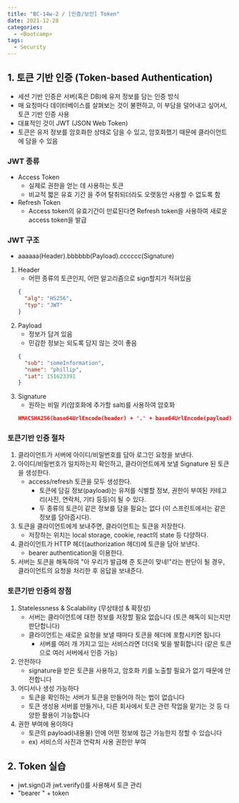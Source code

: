 ```yaml
---
title: "BC-14w-2 / [인증/보안] Token"
date: 2021-12-28
categories:
  - <Bootcamp>
tags:
  - Security
---
```


## 1. 토큰 기반 인증 (Token-based Authentication)

- 세션 기반 인증은 서버(혹은 DB)에 유저 정보를 담는 인증 방식
- 매 요청마다 데이터베이스를 살펴보는 것이 불편하고, 이 부담을 덜어내고 싶어서, 토큰 기반 인증 사용
- 대표적인 것이 JWT (JSON Web Token)
- 토큰은 유저 정보를 암호화한 상태로 담을 수 있고, 암호화했기 때문에 클라이언트에 담을 수 있음

### JWT 종류

- Access Token
  - 실제로 권한을 얻는 데 사용하는 토큰
  - 비교적 짧은 유효 기간 을 주어 탈취되더라도 오랫동안 사용할 수 없도록 함
- Refresh Token
  - Access token의 유효기간이 만료된다면 Refresh token을 사용하여 새로운 access token을 발급

### JWT 구조

- aaaaaa(Header).bbbbbb(Payload).cccccc(Signature)

1. Header
   - 어떤 종류의 토큰인지, 어떤 알고리즘으로 sign할지가 적혀있음
   ```json
   {
     "alg": "HS256",
     "typ": "JWT"
   }
   ```
2. Payload
   - 정보가 담겨 있음
   - 민감한 정보는 되도록 담지 않는 것이 좋음
   ```json
   {
     "sub": "someInformation",
     "name": "phillip",
     "iat": 151623391
   }
   ```
3. Signature
   - 원하는 비밀 키(암호화에 추가할 salt)를 사용하여 암호화
   ```json
   HMACSHA256(base64UrlEncode(header) + '.' + base64UrlEncode(payload), secret);
   ```

### 토큰기반 인증 절차

1. 클라이언트가 서버에 아이디/비밀번호를 담아 로그인 요청을 보낸다.
2. 아이디/비밀번호가 일치하는지 확인하고, 클라이언트에게 보낼 Signature 된 토큰을 생성한다.
   - access/refresh 토큰을 모두 생성한다.
     - 토큰에 담길 정보(payload)는 유저를 식별할 정보, 권한이 부여된 카테고리(사진, 연락처, 기타 등등)이 될 수 있다.
     - 두 종류의 토큰이 같은 정보를 담을 필요는 없다 (이 스프린트에서는 같은 정보를 담아줍시다).
3. 토큰을 클라이언트에게 보내주면, 클라이언트는 토큰을 저장한다.
   - 저장하는 위치는 local storage, cookie, react의 state 등 다양하다.
4. 클라이언트가 HTTP 헤더(authorization 헤더)에 토큰을 담아 보낸다.
   - bearer authentication을 이용한다.
5. 서버는 토큰을 해독하여 "아 우리가 발급해 준 토큰이 맞네!"라는 판단이 될 경우, 클라이언트의 요청을 처리한 후 응답을 보내준다.

### 토큰기반 인증의 장점

1. Statelessness & Scalability (무상태성 & 확장성)
   - 서버는 클라이언트에 대한 정보를 저장할 필요 없습니다 (토큰 해독이 되는지만 판단합니다)
   - 클라이언트는 새로운 요청을 보낼 때마다 토큰을 헤더에 포함시키면 됩니다
     - 서버를 여러 개 가지고 있는 서비스라면 더더욱 빛을 발휘합니다 (같은 토큰으로 여러 서버에서 인증 가능)
2. 안전하다
   - signature을 받은 토큰을 사용하고, 암호화 키를 노출할 필요가 없기 때문에 안전합니다
3. 어디서나 생성 가능하다
   - 토큰을 확인하는 서버가 토큰을 만들어야 하는 법이 없습니다
   - 토큰 생성용 서버를 만들거나, 다른 회사에서 토큰 관련 작업을 맡기는 것 등 다양한 활용이 가능합니다
4. 권한 부여에 용이하다
   - 토큰의 payload(내용물) 안에 어떤 정보에 접근 가능한지 정할 수 있습니다
   - ex) 서비스의 사진과 연락처 사용 권한만 부여

## 2. Token 실습

- jwt.sign()과 jwt.verify()를 사용해서 토큰 관리
- "bearer " + token
